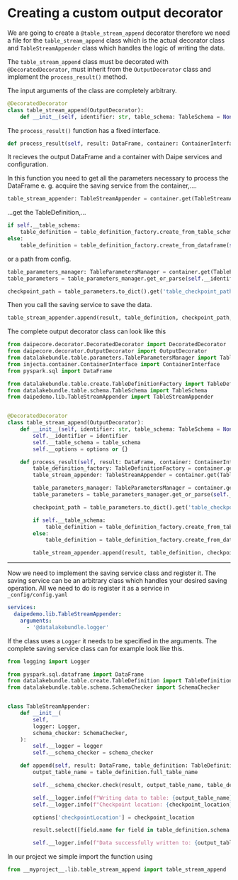 # Creating a custom output decorator

We are going to create a `@table_stream_append` decorator therefore we need a file for the `table_stream_append` class which is the actual decorator class and `TableStreamAppender` class which handles the logic of writing the data.

The `table_stream_append` class must be decorated with `@DecoratedDecorator`, must inherit from the `OutputDecorator` class 
and implement the `process_result()` method.

The input arguments of the class are completely arbitrary.

```python
@DecoratedDecorator
class table_stream_append(OutputDecorator):
    def __init__(self, identifier: str, table_schema: TableSchema = None, options: dict = None):
```

The `process_result()` function has a fixed interface.

```python
def process_result(self, result: DataFrame, container: ContainerInterface):
```

It recieves the output DataFrame and a container with Daipe services and configuration.

In this function you need to get all the parameters necessary to process the DataFrame e. g. acquire the saving service from the container,....

```python
table_stream_appender: TableStreamAppender = container.get(TableStreamAppender)
```
...get the TableDefinition,...

```python
if self.__table_schema:
    table_definition = table_definition_factory.create_from_table_schema(self.__identifier, self.__table_schema)
else:
    table_definition = table_definition_factory.create_from_dataframe(self.__identifier, result, self.__class__.__name__)
```

or a path from config.

```python
table_parameters_manager: TableParametersManager = container.get(TableParametersManager)
table_parameters = table_parameters_manager.get_or_parse(self.__identifier)

checkpoint_path = table_parameters.to_dict().get('table_checkpoint_path')
```

Then you call the saving service to save the data.

```python
table_stream_appender.append(result, table_definition, checkpoint_path, self.__options)
```


The complete output decorator class can look like this

```python
from daipecore.decorator.DecoratedDecorator import DecoratedDecorator
from daipecore.decorator.OutputDecorator import OutputDecorator
from datalakebundle.table.parameters.TableParametersManager import TableParametersManager
from injecta.container.ContainerInterface import ContainerInterface
from pyspark.sql import DataFrame

from datalakebundle.table.create.TableDefinitionFactory import TableDefinitionFactory
from datalakebundle.table.schema.TableSchema import TableSchema
from daipedemo.lib.TableStreamAppender import TableStreamAppender


@DecoratedDecorator
class table_stream_append(OutputDecorator):
    def __init__(self, identifier: str, table_schema: TableSchema = None, options: dict = None):
        self.__identifier = identifier
        self.__table_schema = table_schema
        self.__options = options or {}

    def process_result(self, result: DataFrame, container: ContainerInterface):
        table_definition_factory: TableDefinitionFactory = container.get(TableDefinitionFactory)
        table_stream_appender: TableStreamAppender = container.get(TableStreamAppender)

        table_parameters_manager: TableParametersManager = container.get(TableParametersManager)
        table_parameters = table_parameters_manager.get_or_parse(self.__identifier)

        checkpoint_path = table_parameters.to_dict().get('table_checkpoint_path')

        if self.__table_schema:
            table_definition = table_definition_factory.create_from_table_schema(self.__identifier, self.__table_schema)
        else:
            table_definition = table_definition_factory.create_from_dataframe(self.__identifier, result, self.__class__.__name__)

        table_stream_appender.append(result, table_definition, checkpoint_path, self.__options)
```

---

Now we need to implement the saving service class and register it. The saving service can be an arbitrary class which handles your desired saving operation. All we need to do is register it as a service in `_config/config.yaml`

```yaml
services:
  daipedemo.lib.TableStreamAppender:
    arguments:
      - '@datalakebundle.logger'
```

If the class uses a `Logger` it needs to be specified in the arguments. The complete saving service class can for example look like this.

```python
from logging import Logger

from pyspark.sql.dataframe import DataFrame
from datalakebundle.table.create.TableDefinition import TableDefinition
from datalakebundle.table.schema.SchemaChecker import SchemaChecker


class TableStreamAppender:
    def __init__(
        self,
        logger: Logger,
        schema_checker: SchemaChecker,
    ):
        self.__logger = logger
        self.__schema_checker = schema_checker

    def append(self, result: DataFrame, table_definition: TableDefinition, checkpoint_location: str, options: dict):
        output_table_name = table_definition.full_table_name

        self.__schema_checker.check(result, output_table_name, table_definition.schema)

        self.__logger.info(f"Writing data to table: {output_table_name}")
        self.__logger.info(f"Checkpoint location: {checkpoint_location}")

        options['checkpointLocation'] = checkpoint_location

        result.select([field.name for field in table_definition.schema.fields]).writeStream.format("delta").outputMode("append").options(**options).trigger(once=True).table(output_table_name)

        self.__logger.info(f"Data successfully written to: {output_table_name}")
```

In our project we simple import the function using

```python
from __myproject__.lib.table_stream_append import table_stream_append
```
